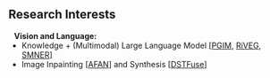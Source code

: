 ## Research Interests

<h4 style="margin:0 10px 0;">Vision and Language:</h4>

<ul style="margin:0 0 5px;">
  <li>Knowledge + (Multimodal) Large Language Model [<a href="https://arxiv.org/pdf/2305.12212">PGIM</a>, <a href="https://arxiv.org/pdf/2402.09989">RiVEG</a>, <a href="https://arxiv.org/pdf/2406.07268">SMNER</a>]</li>
  <li>Image Inpainting [<a href="https://jinyuanli0012.github.io/">AFAN</a>] and Synthesis [<a href="https://github.com/NaNagi2020/DSTFuse">DSTFuse</a>]</li>
</ul>

